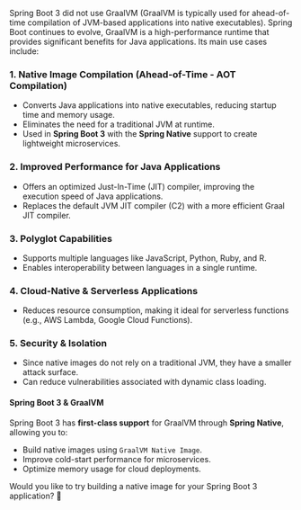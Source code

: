 Spring Boot 3 did not use GraalVM (GraalVM is typically used for ahead-of-time compilation of JVM-based applications into native executables). 
Spring Boot continues to evolve,
GraalVM is a high-performance runtime that provides significant benefits for Java applications. Its main use cases include:

### 1. **Native Image Compilation (Ahead-of-Time - AOT Compilation)**
- Converts Java applications into native executables, reducing startup time and memory usage.
- Eliminates the need for a traditional JVM at runtime.
- Used in **Spring Boot 3** with the **Spring Native** support to create lightweight microservices.

### 2. **Improved Performance for Java Applications**
- Offers an optimized Just-In-Time (JIT) compiler, improving the execution speed of Java applications.
- Replaces the default JVM JIT compiler (C2) with a more efficient Graal JIT compiler.

### 3. **Polyglot Capabilities**
- Supports multiple languages like JavaScript, Python, Ruby, and R.
- Enables interoperability between languages in a single runtime.

### 4. **Cloud-Native & Serverless Applications**
- Reduces resource consumption, making it ideal for serverless functions (e.g., AWS Lambda, Google Cloud Functions).

### 5. **Security & Isolation**
- Since native images do not rely on a traditional JVM, they have a smaller attack surface.
- Can reduce vulnerabilities associated with dynamic class loading.

#### **Spring Boot 3 & GraalVM**
Spring Boot 3 has **first-class support** for GraalVM through **Spring Native**, allowing you to:
- Build native images using `GraalVM Native Image`.
- Improve cold-start performance for microservices.
- Optimize memory usage for cloud deployments.

Would you like to try building a native image for your Spring Boot 3 application? 🚀

